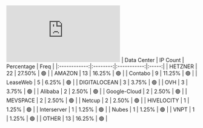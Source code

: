 ![Diagramm](https://github.com/obajay/StateSync-snapshots/blob/main/Projects/Oraichain/1/README.md)
| Data Center | IP Count | Percentage | Freq |
|:------------:|:--------:|:-----------:|:-----:|
| HETZNER | 22 | 27.50% | 🟢 |
| AMAZON | 13 | 16.25% | 🟢 |
| Contabo | 9 | 11.25% | 🟢 |
| LeaseWeb | 5 | 6.25% | 🟢 |
| DIGITALOCEAN | 3 | 3.75% | 🟢 |
| OVH | 3 | 3.75% | 🟢 |
| Alibaba | 2 | 2.50% | 🟢 |
| Google-Cloud | 2 | 2.50% | 🟢 |
| MEVSPACE | 2 | 2.50% | 🟢 |
| Netcup | 2 | 2.50% | 🟢 |
| HIVELOCITY | 1 | 1.25% | 🟢 |
| Interserver | 1 | 1.25% | 🟢 |
| Nubes | 1 | 1.25% | 🟢 |
| VNPT | 1 | 1.25% | 🟢 |
| OTHER | 13 | 16.25% | 🟢 |